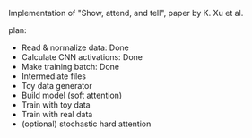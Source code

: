 Implementation of "Show, attend, and tell", paper by K. Xu et al.

plan:
- Read & normalize data: Done
- Calculate CNN activations: Done
- Make training batch: Done
- Intermediate files
- Toy data generator
- Build model (soft attention)
- Train with toy data
- Train with real data
- (optional) stochastic hard attention
